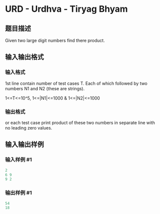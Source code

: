 # URD - Urdhva - Tiryag Bhyam 

## 题目描述

Given two large digit numbers find there product.

## 输入输出格式

### 输入格式

1st line contain number of test cases T. Each of which followed by two numbers N1 and N2 (these are strings).

1<=T<=10^5, 1<=|N1|<=1000 & 1<=|N2|<=1000

### 输出格式

or each test case print product of these two numbers in separate line with no leading zero values.

## 输入输出样例

### 输入样例 #1

```cpp
2
6 9
9 2
```


### 输出样例 #1

```cpp
54
18
```


